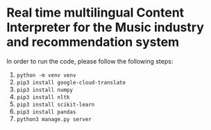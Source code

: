 # Real time multilingual Content Interpreter for the Music industry and recommendation system

In order to run the code, please follow the following steps:
1. `python -m venv venv`
2. `pip3 install google-cloud-translate`
3. `pip3 install numpy`
4. `pip3 install nltk`
5. `pip3 install scikit-learn`
6. `pip3 install pandas`
7. `python3 manage.py server`
